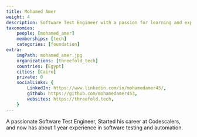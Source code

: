 ```yaml
---
title: Mohamed Amer
weight: 4
description: Software Test Engineer with a passion for learning and exploring.
taxonomies:
    people: [mohamed_amer]
    memberships: [tech]
    categories: [foundation]
extra:
    imgPath: mohamed_amer.jpg
    organizations: [threefold_tech]
    countries: [Egypt]
    cities: [Cairo]
    private: 0
    socialLinks: {
        LinkedIn: https://www.linkedin.com/in/mohamedamer45/,
        github: https://github.com/mohamedamer453,
        websites: https://threefold.tech,
    }
---
```


A passionate Software Test Engineer, Started his career at Codescalers, and now has about 1 year experience in software testing and automation.